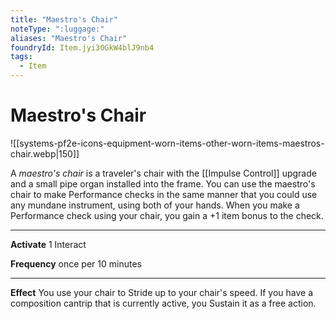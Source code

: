 ```yaml
---
title: "Maestro's Chair"
noteType: ":luggage:"
aliases: "Maestro's Chair"
foundryId: Item.jyi30GkW4blJ9nb4
tags:
  - Item
---
```


# Maestro's Chair
![[systems-pf2e-icons-equipment-worn-items-other-worn-items-maestros-chair.webp|150]]

A _maestro's chair_ is a traveler's chair with the [[Impulse Control]] upgrade and a small pipe organ installed into the frame. You can use the maestro's chair to make Performance checks in the same manner that you could use any mundane instrument, using both of your hands. When you make a Performance check using your chair, you gain a +1 item bonus to the check.

* * *

**Activate** 1 Interact

**Frequency** once per 10 minutes

* * *

**Effect** You use your chair to Stride up to your chair's speed. If you have a composition cantrip that is currently active, you Sustain it as a free action.
